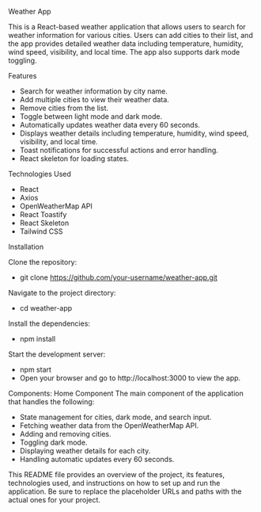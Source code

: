 Weather App

This is a React-based weather application that allows users to search for weather information for various cities. Users can add cities to their list, and the app provides detailed weather data including temperature, humidity, wind speed, visibility, and local time. The app also supports dark mode toggling.

Features
- Search for weather information by city name.
- Add multiple cities to view their weather data.
- Remove cities from the list.
- Toggle between light mode and dark mode.
- Automatically updates weather data every 60 seconds.
- Displays weather details including temperature, humidity, wind speed, visibility, and local time.
- Toast notifications for successful actions and error handling.
- React skeleton for loading states.

Technologies Used
- React
- Axios
- OpenWeatherMap API
- React Toastify
- React Skeleton
- Tailwind CSS

Installation

Clone the repository:
- git clone https://github.com/your-username/weather-app.git

Navigate to the project directory:
- cd weather-app

Install the dependencies:
- npm install

Start the development server:

- npm start
- Open your browser and go to http://localhost:3000 to view the app.

Components:
Home Component
The main component of the application that handles the following:

- State management for cities, dark mode, and search input.
- Fetching weather data from the OpenWeatherMap API.
- Adding and removing cities.
- Toggling dark mode.
- Displaying weather details for each city.
- Handling automatic updates every 60 seconds.

This README file provides an overview of the project, its features, technologies used, and instructions on how to set up and run the application. Be sure to replace the placeholder URLs and paths with the actual ones for your project.